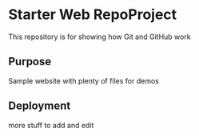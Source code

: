 # Starter Web RepoProject

This repository is for showing how Git and GitHub work

## Purpose

Sample website with plenty of files for demos

## Deployment

more stuff to add and edit
